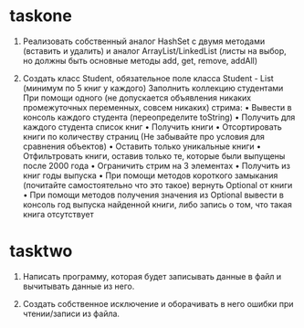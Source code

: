 # taskone

1) Реализовать собственный аналог HashSet с двумя методами (вставить и удалить) и аналог ArrayList/LinkedList (листы на выбор, но должны быть основные методы add, get, remove, addAll)

2) Создать класс Student, обязательное поле класса Student - List<Book> (минимум по 5 книг у каждого)
   Заполнить коллекцию студентами
   При помощи одного (не допускается объявления никаких промежуточных переменных, совсем никаких) стрима:
   • Вывести в консоль каждого студента (переопределите toString)
   • Получить для каждого студента список книг
   • Получить книги
   • Отсортировать книги по количеству страниц (Не забывайте про условия для сравнения объектов)
   • Оставить только уникальные книги
   • Отфильтровать книги, оставив только те, которые были выпущены после 2000 года
   • Ограничить стрим на 3 элементах
   • Получить из книг годы выпуска
   • При помощи методов короткого замыкания (почитайте самостоятельно что это такое) вернуть Optional от книги
   • При помощи методов получения значения из Optional вывести в консоль год выпуска найденной книги, либо запись о том, что такая книга отсутствует


# tasktwo

1) Написать программу, которая будет записывать данные в файл и вычитывать данные из него.

2) Создать собственное исключение и оборачивать в него ошибки при чтении/записи из файла.